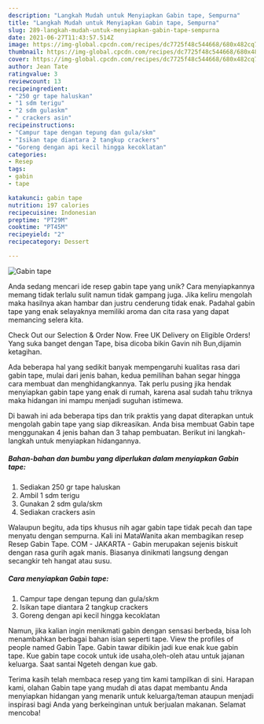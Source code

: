 ```yaml
---
description: "Langkah Mudah untuk Menyiapkan Gabin tape, Sempurna"
title: "Langkah Mudah untuk Menyiapkan Gabin tape, Sempurna"
slug: 289-langkah-mudah-untuk-menyiapkan-gabin-tape-sempurna
date: 2021-06-27T11:43:57.514Z
image: https://img-global.cpcdn.com/recipes/dc7725f48c544668/680x482cq70/gabin-tape-foto-resep-utama.jpg
thumbnail: https://img-global.cpcdn.com/recipes/dc7725f48c544668/680x482cq70/gabin-tape-foto-resep-utama.jpg
cover: https://img-global.cpcdn.com/recipes/dc7725f48c544668/680x482cq70/gabin-tape-foto-resep-utama.jpg
author: Jean Tate
ratingvalue: 3
reviewcount: 13
recipeingredient:
- "250 gr tape haluskan"
- "1 sdm terigu"
- "2 sdm gulaskm"
- " crackers asin"
recipeinstructions:
- "Campur tape dengan tepung dan gula/skm"
- "Isikan tape diantara 2 tangkup crackers"
- "Goreng dengan api kecil hingga kecoklatan"
categories:
- Resep
tags:
- gabin
- tape

katakunci: gabin tape 
nutrition: 197 calories
recipecuisine: Indonesian
preptime: "PT29M"
cooktime: "PT45M"
recipeyield: "2"
recipecategory: Dessert

---
```



![Gabin tape](https://img-global.cpcdn.com/recipes/dc7725f48c544668/680x482cq70/gabin-tape-foto-resep-utama.jpg)

Anda sedang mencari ide resep gabin tape yang unik? Cara menyiapkannya memang tidak terlalu sulit namun tidak gampang juga. Jika keliru mengolah maka hasilnya akan hambar dan justru cenderung tidak enak. Padahal gabin tape yang enak selayaknya memiliki aroma dan cita rasa yang dapat memancing selera kita.

Check Out our Selection &amp; Order Now. Free UK Delivery on Eligible Orders! Yang suka banget dengan Tape, bisa dicoba bikin Gavin nih Bun,dijamin ketagihan.

Ada beberapa hal yang sedikit banyak mempengaruhi kualitas rasa dari gabin tape, mulai dari jenis bahan, kedua pemilihan bahan segar hingga cara membuat dan menghidangkannya. Tak perlu pusing jika hendak menyiapkan gabin tape yang enak di rumah, karena asal sudah tahu triknya maka hidangan ini mampu menjadi suguhan istimewa.


Di bawah ini ada beberapa tips dan trik praktis yang dapat diterapkan untuk mengolah gabin tape yang siap dikreasikan. Anda bisa membuat Gabin tape menggunakan 4 jenis bahan dan 3 tahap pembuatan. Berikut ini langkah-langkah untuk menyiapkan hidangannya.

<!--inarticleads1-->

##### Bahan-bahan dan bumbu yang diperlukan dalam menyiapkan Gabin tape:

1. Sediakan 250 gr tape haluskan
1. Ambil 1 sdm terigu
1. Gunakan 2 sdm gula/skm
1. Sediakan  crackers asin


Walaupun begitu, ada tips khusus nih agar gabin tape tidak pecah dan tape menyatu dengan sempurna. Kali ini MataWanita akan membagikan resep Resep Gabin Tape. COM - JAKARTA - Gabin merupakan sejenis biskuit dengan rasa gurih agak manis. Biasanya dinikmati langsung dengan secangkir teh hangat atau susu. 

<!--inarticleads2-->

##### Cara menyiapkan Gabin tape:

1. Campur tape dengan tepung dan gula/skm
1. Isikan tape diantara 2 tangkup crackers
1. Goreng dengan api kecil hingga kecoklatan


Namun, jika kalian ingin menikmati gabin dengan sensasi berbeda, bisa loh menambahkan berbagai bahan isian seperti tape. View the profiles of people named Gabin Tape. Gabin tawar dibikin jadi kue enak kue gabin tape. Kue gabin tape cocok untuk ide usaha,oleh-oleh atau untuk jajanan keluarga. Saat santai Ngeteh dengan kue gab. 

Terima kasih telah membaca resep yang tim kami tampilkan di sini. Harapan kami, olahan Gabin tape yang mudah di atas dapat membantu Anda menyiapkan hidangan yang menarik untuk keluarga/teman ataupun menjadi inspirasi bagi Anda yang berkeinginan untuk berjualan makanan. Selamat mencoba!
